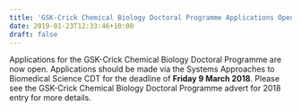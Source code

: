 ```yaml
---
title: 'GSK-Crick Chemical Biology Doctoral Programme Applications Open'
date: 2019-01-23T12:33:46+10:00
draft: false
---
```


Applications for the GSK-Crick Chemical Biology Doctoral Programme are now open.
Applications should be made via the Systems Approaches to Biomedical Science CDT for the
deadline of **Friday 9 March 2018**. Please see the GSK-Crick Chemical Biology Doctoral
Programme advert for 2018 entry for more details.


